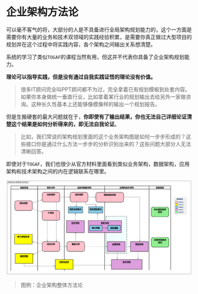 # 企业架构方法论

<!-- 本章首先从方法论本身引入，介绍企业战略计划、企业架构规划、项目实施管理、架构运营治理等；然后讨论企业架构与数字化、云原生的关系；最后介绍企业架构实施参考。 -->

可以毫不客气的将，大部分的人是不具备进行全局架构规划能力的，这个一方面是需要你有大量的业务和技术双领域的实践经验积累，是需要你真正做过大型项目的规划并在这个过程中将实践内容，各个架构之间输出关系想清楚。

系统的学习了类似`TOGAF`的课程当然有用，但这并不代表你具备了企业架构规划能力。

**理论可以指导实践，但是没有通过自我实践证悟的理论没有价值。**

> 很多IT顾问完全叫PPT顾问都不为过，完全拿着已有规划模板到处套内容。如果你本身做统一垂直行业，比如拿着某行业的规划输出去给另外一家做咨询。这种长久性基本上还能够像模像样的输出一个规划报告。

但是生搬硬套的最大问题就在于，**你即使有了输出结果，你也无法自己详细论证清楚这个结果是如何分析得来的，即无法自我论证**。

> 比如，我们常说的架构规划里面的这个业务架构图是如何一步步形成的？这些接口你是通过什么方法一步步的分析识别出来的？这些问题大部分人无法清晰回答。

即使对于`TOGAF`，我们也很少从官方材料里面看到类似业务架构，数据架构，应用架构和技术架构之间的内在逻辑联系在哪里。

![企业架构整体方法论](images/ea-methods-overview.png)

> 图例：企业架构整体方法论

